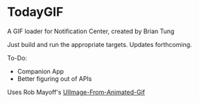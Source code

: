 TodayGIF
========

A GIF loader for Notification Center, created by Brian Tung

Just build and run the appropriate targets. Updates forthcoming.

To-Do: 
- Companion App
- Better figuring out of APIs

Uses Rob Mayoff's [UIImage-From-Animated-Gif](https://github.com/mayoff/uiimage-from-animated-gif)

